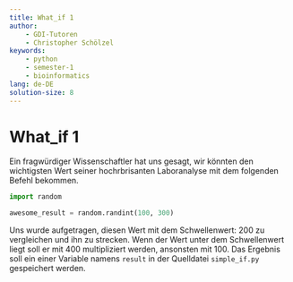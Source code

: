 ```yaml
---
title: What_if 1
author:
    - GDI-Tutoren
    - Christopher Schölzel
keywords:
    - python
    - semester-1
    - bioinformatics
lang: de-DE
solution-size: 8
---
```


# What_if 1

Ein fragwürdiger Wissenschaftler hat uns gesagt, wir könnten den wichtigsten Wert seiner hochrbrisanten Laboranalyse mit dem folgenden Befehl bekommen.

```python
import random

awesome_result = random.randint(100, 300)
```

Uns wurde aufgetragen, diesen Wert mit dem Schwellenwert: 200 zu vergleichen und ihn zu strecken.
Wenn der Wert unter dem Schwellenwert liegt soll er mit 400 multipliziert werden, ansonsten mit 100.
Das Ergebnis soll ein einer Variable namens `result` in der Quelldatei `simple_if.py` gespeichert werden.